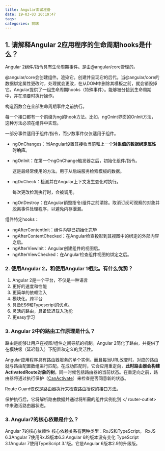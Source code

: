 ```yaml
---
title: Angular面试准备
date: 19-03-03 20:19:47
tags:
categories: 前端
---
```


## 1. 请解释Angular 2应用程序的生命周期hooks是什么？

Angular 2组件/指令具有生命周期事件。是由@angular/core管理的。

@angular/core会创建组件。渲染它。创建并呈现它的后代。当@angular/core的数据绑定属性更改时，处理就会更改，在从DOM中删除其模板之前，就会销毁掉它。Angular提供了一组生命周期hooks（特殊事件）。能够被分接到生命周期中，并在须要时执行操作。

构造函数会在全部生命周期事件之前执行。

每一个接口都有一个前缀为ng的hook方法。比如，ngOnint界面的OnInit方法，这种方法必须在组件中实现。 

一部分事件适用于组件/指令，而少数事件仅仅适用于组件。

- ngOnChanges：当Angular设置其接收当前和上一个**对象值的数据绑定属性时响应**。

- ngOnInit：在第一个ngOnChange触发器之后，初始化组件/指令。

  这是最经常使用的方法。用于从后端服务检索模板的数据。

- ngDoCheck：检測并在Angular上下文发生变化时执行。

  每次更改检測执行时，会被调用。

- ngOnDestroy：在Angular销毁指令/组件之前清除。取消订阅可观察的对象并脱离事件处理程序，以避免内存泄漏。

  

  

组件特定hooks：

- ngAfterContentInit：组件内容已初始化完毕
- ngAfterContentChecked：在Angular检查投影到其视图中的绑定的外部内容之后。
- ngAfterViewInit：Angular创建组件的视图后。
- ngAfterViewChecked：在Angular检查组件视图的绑定之后。

### 2. 使用Angular 2，和使用Angular 1相比。有什么优势？

1. Angular 2是一个平台，不仅是一种语言
2. 更好的速度和性能
3. 更简单的依赖注入
4. 模块化。跨平台
5. 具备ES6和Typescript的优点。
6. 灵活的路由，具备延迟载入功能
7. 更easy学习


### 3. Angular 2中的路由工作原理是什么？

路由是能够让用户在视图/组件之间导航的机制。Angular 2简化了路由，并提供了在模块级（延迟载入）下配置和定义的灵活性。 

Angular应用程序具有路由器服务的单个实例。而且每当URL改变时。对应的路由就与路由配置数组进行匹配。在成功匹配时，它会应用重定向，**此时路由器会构建ActivatedRoute对象的树**。同一时候包括路由器的当前状态。在重定向之前，路由器将通过执行保护（[CanActivate](https://blog.thoughtram.io/angular/2016/07/18/guards-in-angular-2.html)）来检查是否同意新的状态。

Route Guard仅仅是路由器执行来检查路由授权的接口方法。

保护执行后，它将解析路由数据并通过将所需的组件实例化到<router-outlet> </ router-outlet>中来激活路由器状态。

### 3. Angular7的核心依赖是什么？

Angular 7的核心依赖性 核心依赖关系有两种类型：RxJS和TypeScript。 RxJS 6.3Angular 7使用RxJS版本6.3.Angular 6的版本没有变化 TypeScript 3.1Angular 7使用TypeScript 3.1版。它是Angular 6版本2.9的升级版。